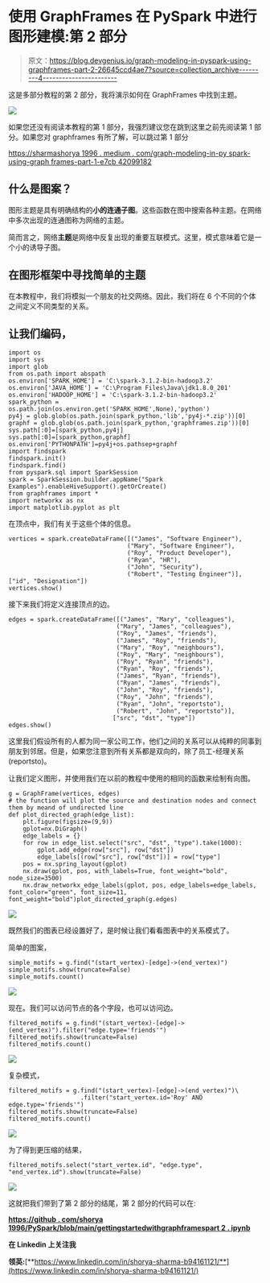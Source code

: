 # 使用 GraphFrames 在 PySpark 中进行图形建模:第 2 部分

> 原文：<https://blog.devgenius.io/graph-modeling-in-pyspark-using-graphframes-part-2-26645ccd4ae7?source=collection_archive---------4----------------------->

这是多部分教程的第 2 部分，我将演示如何在 GraphFrames 中找到主题。

![](img/5085670b3098048d462e7559fe3fc8b5.png)

如果您还没有阅读本教程的第 1 部分，我强烈建议您在跳到这里之前先阅读第 1 部分。如果您对 graphframes 有所了解，可以跳过第 1 部分

[https://sharmashorya 1996 . medium . com/graph-modeling-in-py spark-using-graph frames-part-1-e7cb 42099182](https://sharmashorya1996.medium.com/graph-modeling-in-pyspark-using-graphframes-part-1-e7cb42099182)

## 什么是图案？

图形主题是具有明确结构的**小的连通子图**。这些函数在图中搜索各种主题。在网络中多次出现的连通图称为网络的主题。

简而言之，网络**主题**是网络中反复出现的重要互联模式。这里，模式意味着它是一个小的诱导子图。

## 在图形框架中寻找简单的主题

在本教程中，我们将模拟一个朋友的社交网络。因此，我们将在 6 个不同的个体之间定义不同类型的关系。

## 让我们编码，

```
import os
import sys
import glob
from os.path import abspath
os.environ['SPARK_HOME'] = 'C:\spark-3.1.2-bin-hadoop3.2'
os.environ['JAVA_HOME'] = 'C:\Program Files\Java\jdk1.8.0_201'
os.environ['HADOOP_HOME'] = 'C:\spark-3.1.2-bin-hadoop3.2'
spark_python = os.path.join(os.environ.get('SPARK_HOME',None),'python')
py4j = glob.glob(os.path.join(spark_python,'lib','py4j-*.zip'))[0]
graphf = glob.glob(os.path.join(spark_python,'graphframes.zip'))[0]
sys.path[:0]=[spark_python,py4j]
sys.path[:0]=[spark_python,graphf]
os.environ['PYTHONPATH']=py4j+os.pathsep+graphf
import findspark
findspark.init()
findspark.find()
from pyspark.sql import SparkSession
spark = SparkSession.builder.appName("Spark Examples").enableHiveSupport().getOrCreate()
from graphframes import *
import networkx as nx
import matplotlib.pyplot as plt
```

在顶点中，我们有关于这些个体的信息。

```
vertices = spark.createDataFrame([("James", "Software Engineer"),
                                 ("Mary", "Software Engineer"),
                                 ("Roy", "Product Developer"),
                                 ("Ryan", "HR"),
                                 ("John", "Security"),
                                 ("Robert", "Testing Engineer")], ["id", "Designation"])
vertices.show()
```

接下来我们将定义连接顶点的边。

```
edges = spark.createDataFrame([("James", "Mary", "colleagues"),
                              ("Mary", "James", "colleagues"),
                              ("Roy", "James", "friends"),
                              ("James", "Roy", "friends"),
                              ("Mary", "Roy", "neighbours"),
                              ("Roy", "Mary", "neighbours"),
                              ("Roy", "Ryan", "friends"),
                              ("Ryan", "Roy", "friends"),
                              ("James", "Ryan", "friends"),
                              ("Ryan", "James", "friends"),
                              ("John", "Roy", "friends"),
                              ("Roy", "John", "friends"),
                              ("Ryan", "John", "reportsto"),
                              ("Robert", "John", "reportsto")],
                             ["src", "dst", "type"])
edges.show()
```

这里我们假设所有的人都为同一家公司工作，他们之间的关系可以从纯粹的同事到朋友到邻居。但是，如果您注意到所有关系都是双向的，除了员工-经理关系(reportsto)。

让我们定义图形，并使用我们在以前的教程中使用的相同的函数来绘制有向图。

```
g = GraphFrame(vertices, edges)
# the function will plot the source and destination nodes and connect them by meand of undirected line
def plot_directed_graph(edge_list):
    plt.figure(figsize=(9,9))
    gplot=nx.DiGraph()
    edge_labels = {}
    for row in edge_list.select("src", "dst", "type").take(1000):
        gplot.add_edge(row["src"], row["dst"])
        edge_labels[(row["src"], row["dst"])] = row["type"]
    pos = nx.spring_layout(gplot)
    nx.draw(gplot, pos, with_labels=True, font_weight="bold", node_size=3500)
    nx.draw_networkx_edge_labels(gplot, pos, edge_labels=edge_labels, font_color="green", font_size=11, font_weight="bold")plot_directed_graph(g.edges)
```

![](img/5da5111622ef4c9303871bd3c69309c4.png)

既然我们的图表已经设置好了，是时候让我们看看图表中的关系模式了。

简单的图案，

```
simple_motifs = g.find("(start_vertex)-[edge]->(end_vertex)")
simple_motifs.show(truncate=False)
simple_motifs.count()
```

![](img/86b44e5e11da7576323dafd63fa82e62.png)

现在。我们可以访问节点的各个字段，也可以访问边。

```
filtered_motifs = g.find("(start_vertex)-[edge]->(end_vertex)").filter("edge.type='friends'")
filtered_motifs.show(truncate=False)
filtered_motifs.count()
```

![](img/e04b548dbe36167c21e8c16169a06a34.png)

复杂模式，

```
filtered_motifs = g.find("(start_vertex)-[edge]->(end_vertex)")\
                    .filter("start_vertex.id='Roy' AND edge.type='friends'")
filtered_motifs.show(truncate=False)
filtered_motifs.count()
```

![](img/f29c0d9f8653f1a3894babf38170da7b.png)

为了得到更压缩的结果，

```
filtered_motifs.select("start_vertex.id", "edge.type", "end_vertex.id").show(truncate=False)
```

![](img/105e25833b13bda795b76b6b0c641e0a.png)

这就把我们带到了第 2 部分的结尾，第 2 部分的代码可以在:

[**https://github . com/shorya 1996/PySpark/blob/main/gettingstartedwithgraphframespart 2 . ipynb**](https://github.com/shorya1996/PySpark/blob/main/GettingStartedWithGraphFramesPart2.ipynb)

**在 Linkedin 上关注我**

**领英:**[**https://www.linkedin.com/in/shorya-sharma-b94161121/**](https://www.linkedin.com/in/shorya-sharma-b94161121/)